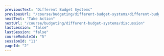 ```yaml
---
previousText: "Different Budget Systems"
previousUrl: "/course/budgeting/different-budget-systems/different-budget-systems"
nextText: "Take Action"
nextUrl: "/course/budgeting/different-budget-systems/discussion"
lastLession: "false"
lastSession: "false"
courseModuleId: "5"
sessionId: "11"
pageId: "2"
---
```



